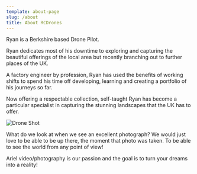 ```yaml
---
template: about-page
slug: /about
title: About RCDrones
---
```

Ryan is a Berkshire based Drone Pilot. 

Ryan dedicates most of his downtime to exploring and capturing the beautiful offerings of the local area but recently branching out to further places of the UK. 

A factory engineer by profession, Ryan has used the benefits of working shifts to spend his time off developing, learning and creating a portfolio of his journeys so far. 

Now offering a respectable collection, self-taught Ryan has become a particular specialist in capturing the stunning landscapes that the UK has to offer. 

![Drone Shot](/assets/vanessa-bucceri-gdirwiyama8-unsplash.jpg "Berkshire Drone Shot")

What do we look at when we see an excellent photograph? We would just love to be able to be up there, the moment that photo was taken. To be able to see the world from any point of view!

Ariel video/photography is our passion and the goal is to turn your dreams into a reality!
